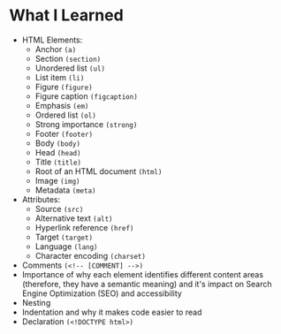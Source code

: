 # What I Learned
- HTML Elements:
	- Anchor `(a)`
	- Section `(section)`
	- Unordered list `(ul)`
	- List item `(li)`
	- Figure `(figure)`
	- Figure caption `(figcaption)`
	- Emphasis `(em)`
	- Ordered list `(ol)`
	- Strong importance `(strong)`
	- Footer `(footer)`
	- Body `(body)`
	- Head `(head)`
	- Title `(title)`
	- Root of an HTML document `(html)`
	- Image `(img)`
	- Metadata `(meta)`
- Attributes:
	- Source `(src)`
	- Alternative text `(alt)`
	- Hyperlink reference `(href)`
	- Target `(target)`
	- Language `(lang)`
	- Character encoding `(charset)`
- Comments `(<!-- [COMMENT] -->)`
- Importance of why each element identifies different content areas (therefore, they have a semantic meaning) and it's impact on Search Engine Optimization (SEO) and accessibility
- Nesting
- Indentation and why it makes code easier to read
- Declaration `(<!DOCTYPE html>)`